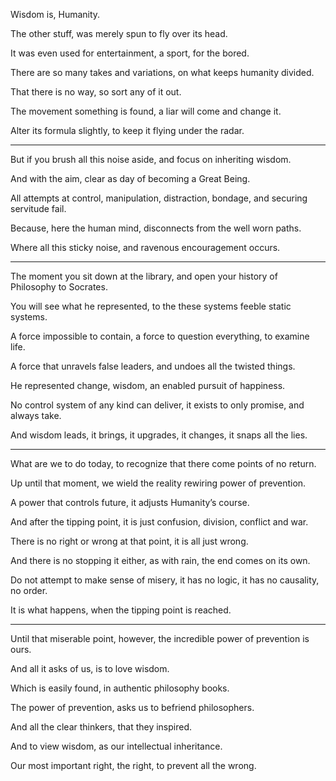 Wisdom is,
Humanity.

The other stuff,
was merely spun to fly over its head.

It was even used for entertainment,
a sport, for the bored.

There are so many takes and variations,
on what keeps humanity divided.

That there is no way,
so sort any of it out.

The movement something is found,
a liar will come and change it.

Alter its formula slightly,
to keep it flying under the radar.

---

But if you brush all this noise aside,
and focus on inheriting wisdom.

And with the aim,
clear as day of becoming a Great Being.

All attempts at control, manipulation,
distraction, bondage, and securing servitude fail.

Because, here the human mind,
disconnects from the well worn paths.

Where all this sticky noise,
and ravenous encouragement occurs.

---

The moment you sit down at the library,
and open your history of Philosophy to Socrates.

You will see what he represented,
to the these systems feeble static systems.

A force impossible to contain,
a force to question everything, to examine life.

A force that unravels false leaders,
and undoes all the twisted things.

He represented change, wisdom,
an enabled pursuit of happiness.

No control system of any kind can deliver,
it exists to only promise, and always take.

And wisdom leads, it brings,
it upgrades, it changes, it snaps all the lies.

---

What are we to do today,
to recognize that there come points of no return.

Up until that moment,
we wield the reality rewiring power of prevention.

A power that controls future,
it adjusts Humanity’s course.

And after the tipping point,
it is just confusion, division, conflict and war.

There is no right or wrong at that point,
it is all just wrong.

And there is no stopping it either,
as with rain, the end comes on its own.

Do not attempt to make sense of misery,
it has no logic, it has no causality, no order.

It is what happens,
when the tipping point is reached.

---

Until that miserable point, however,
the incredible power of prevention is ours.

And all it asks of us,
is to love wisdom.

Which is easily found,
in authentic philosophy books.

The power of prevention,
asks us to befriend philosophers.

And all the clear thinkers,
that they inspired.

And to view wisdom,
as our intellectual inheritance.

Our most important right,
the right, to prevent all the wrong.
